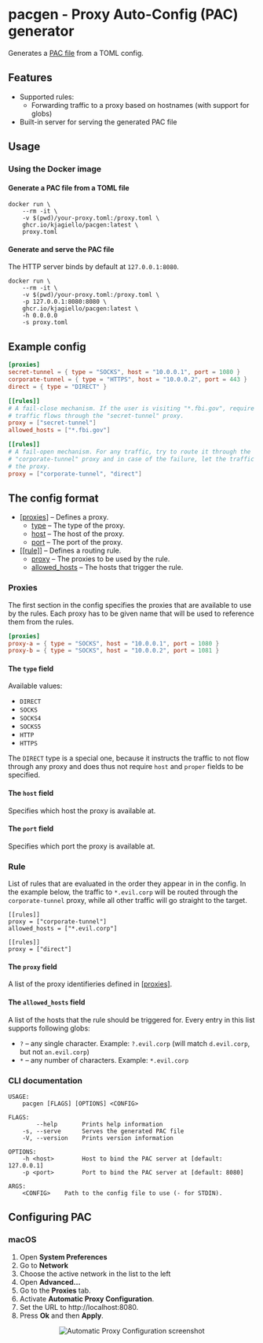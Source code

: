# pacgen - Proxy Auto-Config (PAC) generator

Generates a [PAC file][pac-def] from a TOML config.

[pac-def]: https://developer.mozilla.org/en-US/docs/Web/HTTP/Proxy_servers_and_tunneling/Proxy_Auto-Configuration_PAC_file

## Features

- Supported rules:
    - Forwarding traffic to a proxy based on hostnames (with support for globs)
- Built-in server for serving the generated PAC file

## Usage

### Using the Docker image

#### Generate a PAC file from a TOML file

```shell
docker run \
    --rm -it \
    -v $(pwd)/your-proxy.toml:/proxy.toml \
    ghcr.io/kjagiello/pacgen:latest \
    proxy.toml
```

#### Generate and serve the PAC file

The HTTP server binds by default at `127.0.0.1:8080`.

```shell
docker run \
    --rm -it \
    -v $(pwd)/your-proxy.toml:/proxy.toml \
    -p 127.0.0.1:8080:8080 \
    ghcr.io/kjagiello/pacgen:latest \
    -h 0.0.0.0
    -s proxy.toml
```

## Example config

```toml
[proxies]
secret-tunnel = { type = "SOCKS", host = "10.0.0.1", port = 1080 }
corporate-tunnel = { type = "HTTPS", host = "10.0.0.2", port = 443 }
direct = { type = "DIRECT" }

[[rules]]
# A fail-close mechanism. If the user is visiting "*.fbi.gov", require that the
# traffic flows through the "secret-tunnel" proxy.
proxy = ["secret-tunnel"]
allowed_hosts = ["*.fbi.gov"]

[[rules]]
# A fail-open mechanism. For any traffic, try to route it through the
# "corporate-tunnel" proxy and in case of the failure, let the traffic bypass
# the proxy.
proxy = ["corporate-tunnel", "direct"]
```

## The config format

- [[proxies]](#proxies) – Defines a proxy.
    - [type](#the-type-field) – The type of the proxy.
    - [host](#the-host-field) – The host of the proxy.
    - [port](#the-port-field) – The port of the proxy.
- [[[rule]]](#rule) – Defines a routing rule.
    - [proxy](#the-proxy-field) – The proxies to be used by the rule.
    - [allowed_hosts](#the-allowed_hosts-field) – The hosts that trigger the rule.

### Proxies

The first section in the config specifies the proxies that are available to use
by the rules. Each proxy has to be given name that will be used to reference
them from the rules.

```toml
[proxies]
proxy-a = { type = "SOCKS", host = "10.0.0.1", port = 1080 }
proxy-b = { type = "SOCKS", host = "10.0.0.2", port = 1081 }
```

#### The `type` field

Available values:

- `DIRECT`
- `SOCKS`
- `SOCKS4`
- `SOCKS5`
- `HTTP`
- `HTTPS`

The `DIRECT` type is a special one, because it instructs the traffic to not
flow through any proxy and does thus not require `host` and `proper` fields to
be specified.

#### The `host` field

Specifies which host the proxy is available at.

#### The `port` field

Specifies which port the proxy is available at.

### Rule

List of rules that are evaluated in the order they appear in in the config. In the example below,
the traffic to `*.evil.corp` will be routed through the `corporate-tunnel`
proxy, while all other traffic will go straight to the target.

```
[[rules]]
proxy = ["corporate-tunnel"]
allowed_hosts = ["*.evil.corp"]

[[rules]]
proxy = ["direct"]
```

#### The `proxy` field

A list of the proxy identifieries defined in [[proxies]](#proxies).

#### The `allowed_hosts` field

A list of the hosts that the rule should be triggered for. Every entry in this
list supports following globs:

- `?` – any single character. Example: `?.evil.corp` (will match `d.evil.corp`,
  but not `an.evil.corp`)
- `*` – any number of characters. Example: `*.evil.corp`

### CLI documentation

```
USAGE:
    pacgen [FLAGS] [OPTIONS] <CONFIG>

FLAGS:
        --help       Prints help information
    -s, --serve      Serves the generated PAC file
    -V, --version    Prints version information

OPTIONS:
    -h <host>        Host to bind the PAC server at [default: 127.0.0.1]
    -p <port>        Port to bind the PAC server at [default: 8080]

ARGS:
    <CONFIG>    Path to the config file to use (- for STDIN).
```

## Configuring PAC

### macOS

1. Open **System Preferences**
2. Go to **Network**
3. Choose the active network in the list to the left
4. Open **Advanced...**
5. Go to the **Proxies** tab.
6. Activate **Automatic Proxy Configuration**.
7. Set the URL to http://localhost:8080.
8. Press **Ok** and then **Apply**.

<p align="center">
    <img
        src="https://user-images.githubusercontent.com/74944/119229679-6b144880-bb19-11eb-9d2f-fa9388e4c6f4.png"
        alt="Automatic Proxy Configuration screenshot"
    />
</p>
